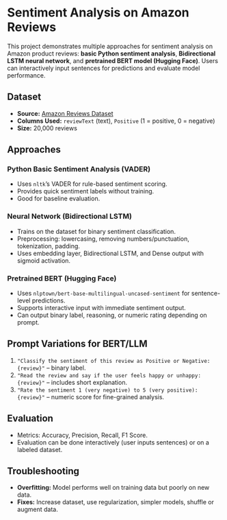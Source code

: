 # Sentiment Analysis on Amazon Reviews

This project demonstrates multiple approaches for sentiment analysis on Amazon product reviews: **basic Python sentiment analysis**, **Bidirectional LSTM neural network**, and **pretrained BERT model (Hugging Face)**. Users can interactively input sentences for predictions and evaluate model performance.

## Dataset

- **Source:** [Amazon Reviews Dataset](https://raw.githubusercontent.com/pycaret/pycaret/master/datasets/amazon.csv)  
- **Columns Used:** `reviewText` (text), `Positive` (1 = positive, 0 = negative)  
- **Size:** 20,000 reviews  

## Approaches

### Python Basic Sentiment Analysis (VADER)
- Uses `nltk`’s VADER for rule-based sentiment scoring.  
- Provides quick sentiment labels without training.  
- Good for baseline evaluation.  

### Neural Network (Bidirectional LSTM)
- Trains on the dataset for binary sentiment classification.  
- Preprocessing: lowercasing, removing numbers/punctuation, tokenization, padding.  
- Uses embedding layer, Bidirectional LSTM, and Dense output with sigmoid activation.  

### Pretrained BERT (Hugging Face)
- Uses `nlptown/bert-base-multilingual-uncased-sentiment` for sentence-level predictions.  
- Supports interactive input with immediate sentiment output.  
- Can output binary label, reasoning, or numeric rating depending on prompt.  

## Prompt Variations for BERT/LLM
1. `"Classify the sentiment of this review as Positive or Negative: {review}"` – binary label.  
2. `"Read the review and say if the user feels happy or unhappy: {review}"` – includes short explanation.  
3. `"Rate the sentiment 1 (very negative) to 5 (very positive): {review}"` – numeric score for fine-grained analysis.  

## Evaluation
- Metrics: Accuracy, Precision, Recall, F1 Score.  
- Evaluation can be done interactively (user inputs sentences) or on a labeled dataset.  

## Troubleshooting
- **Overfitting:** Model performs well on training data but poorly on new data.  
- **Fixes:** Increase dataset, use regularization, simpler models, shuffle or augment data.  

